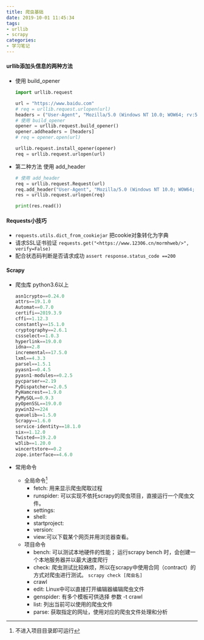 ```yaml
---
title: 爬虫基础
date: 2019-10-01 11:45:34
tags:
- urllib
- scrapy
categories:
- 学习笔记
---
```


#### urllib添加头信息的两种方法

* 使用 build_opener

  ```python
  import urllib.request

  url = "https://www.baidu.com"
  # req = urllib.request.urlopen(url)
  headers = ("User-Agent", "Mozilla/5.0 (Windows NT 10.0; WOW64; rv:55.0) Gecko/20100101 Firefox/55.0")
  # 使用 build_opener
  opener = urllib.request.build_opener()
  opener.addheaders = [headers]
  # req = opener.open(url)

  urllib.request.install_opener(opener)
  req = urllib.request.urlopen(url)
  ```

* 第二种方法 使用 add_header

  ```python
  # 使用 add_header
  req = urllib.request.Request(url)
  req.add_header("User-Agent", "Mozilla/5.0 (Windows NT 10.0; WOW64; rv:55.0) Gecko/20100101 Firefox/55.0")
  res = urllib.request.urlopen(req)

  print(res.read())
  ```

#### Requests小技巧

* `requests.utils.dict_from_cookiejar` 把cookie对象转化为字典
* 请求SSL证书验证  `requests.get("<https://www.12306.cn/mormhweb/>", verify=False)`
* 配合状态码判断是否请求成功 `assert response.status_code ==200`

#### Scrapy

* 爬虫库 python3.6以上

  ```python
  asn1crypto==0.24.0
  attrs==19.1.0
  Automat==0.7.0
  certifi==2019.3.9
  cffi==1.12.3
  constantly==15.1.0
  cryptography==2.6.1
  cssselect==1.0.3
  hyperlink==19.0.0
  idna==2.8
  incremental==17.5.0
  lxml==4.3.3
  parsel==1.5.1
  pyasn1==0.4.5
  pyasn1-modules==0.2.5
  pycparser==2.19
  PyDispatcher==2.0.5
  PyHamcrest==1.9.0
  PyMySQL==0.9.3
  pyOpenSSL==19.0.0
  pywin32==224
  queuelib==1.5.0
  Scrapy==1.6.0
  service-identity==18.1.0
  six==1.12.0
  Twisted==19.2.0
  w3lib==1.20.0
  wincertstore==0.2
  zope.interface==4.6.0
  ```

* 常用命令

  - 全局命令[^1]
    - fetch: 用来显示爬虫爬取过程
    - runspider: 可以实现不依托scrapy的爬虫项目，直接运行一个爬虫文件。
    - settings:
    - shell:
    - startproject:
    - version:
    - view:可以下载某个网页并用浏览器查看。
  - 项目命令
    - bench: 可以测试本地硬件的性能； 运行scrapy bench 时，会创建一个本地服务器并以最大速度爬行
    - check: 爬虫测试比较麻烦，所以在scrapy中使用合同（contract）的方式对爬虫进行测试。
      `scrapy check [爬虫名]`
    - crawl
    - edit: Linux中可以直接打开编辑器编辑爬虫文件
    - genspider: 有多个模板可供选择 参数 -t crawl
    - list: 列出当前可以使用的爬虫文件
    - parse: 获取指定的网址，使用对应的爬虫文件处理和分析



[^1]: 不进入项目目录即可运行

